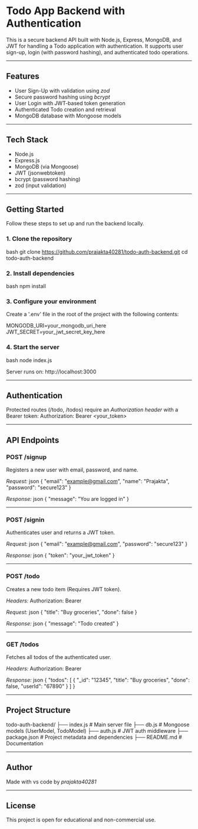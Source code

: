 # Todo App Backend with Authentication
This is a secure backend API built with Node.js, Express, MongoDB, and JWT for handling a Todo application with authentication. It supports user sign-up, login (with password hashing), and authenticated todo operations.

---

##  Features
- User Sign-Up with validation using *zod*
- Secure password hashing using *bcrypt*
- User Login with JWT-based token generation
- Authenticated Todo creation and retrieval
- MongoDB database with Mongoose models

---

##  Tech Stack
- Node.js
- Express.js
- MongoDB (via Mongoose)
- JWT (jsonwebtoken)
- bcrypt (password hashing)
- zod (input validation)

---

##  Getting Started
Follow these steps to set up and run the backend locally.

### 1. Clone the repository
bash
git clone https://github.com/prajakta40281/todo-auth-backend.git
cd todo-auth-backend


### 2. Install dependencies
bash
npm install


### 3. Configure your environment
Create a '.env' file in the root of the project with the following contents:

MONGODB_URI=your_mongodb_uri_here
JWT_SECRET=your_jwt_secret_key_here


### 4. Start the server
bash
node index.js

Server runs on:
http://localhost:3000


---

##  Authentication
Protected routes (/todo, /todos) require an *Authorization header* with a Bearer token:
Authorization: Bearer <your_token>


---

##  API Endpoints

### POST /signup
Registers a new user with email, password, and name.

*Request:*
json
{
  "email": "example@gmail.com",
  "name": "Prajakta",
  "password": "secure123"
}


*Response:*
json
{
  "message": "You are logged in"
}


---

### POST /signin
Authenticates user and returns a JWT token.

*Request:*
json
{
  "email": "example@gmail.com",
  "password": "secure123"
}


*Response:*
json
{
  "token": "your_jwt_token"
}


---

### POST /todo
Creates a new todo item (Requires JWT token).

*Headers:*
Authorization: Bearer <token>


*Request:*
json
{
  "title": "Buy groceries",
  "done": false
}


*Response:*
json
{
  "message": "Todo created"
}


---

### GET /todos
Fetches all todos of the authenticated user.

*Headers:*
Authorization: Bearer <token>


*Response:*
json
{
  "todos": [
    {
      "_id": "12345",
      "title": "Buy groceries",
      "done": false,
      "userId": "67890"
    }
  ]
}


---

##  Project Structure
todo-auth-backend/
├── index.js         # Main server file
├── db.js            # Mongoose models (UserModel, TodoModel)
├── auth.js          # JWT auth middleware
├── package.json     # Project metadata and dependencies
├── README.md        # Documentation


---

##  Author
Made with vs code by *prajakta40281*

---

##  License
This project is open for educational and non-commercial use.